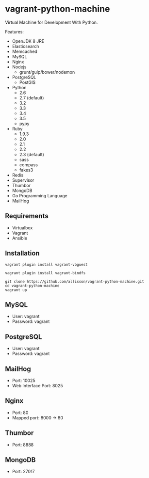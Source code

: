# vagrant-python-machine

Virtual Machine for Development With Python.

Features:

* OpenJDK 8 JRE
* Elasticsearch
* Memcached
* MySQL
* Nginx 
* Nodejs
    * grunt/gulp/bower/nodemon
* PostgreSQL
    * PostGIS 
* Python
    * 2.6
    * 2.7 (default)
    * 3.2
    * 3.3
    * 3.4
    * 3.5
    * pypy
* Ruby 
    * 1.9.3
    * 2.0
    * 2.1
    * 2.2
    * 2.3 (default)
    * sass
    * compass
    * fakes3
* Redis
* Supervisor
* Thumbor
* MongoDB
* Go Programming Language
* MailHog

## Requirements

* Virtualbox
* Vagrant
* Ansible

## Installation

```
vagrant plugin install vagrant-vbguest
```

```
vagrant plugin install vagrant-bindfs
```

```
git clone https://github.com/allisson/vagrant-python-machine.git
cd vagrant-python-machine
vagrant up
```

## MySQL

* User: vagrant
* Password: vagrant

## PostgreSQL

* User: vagrant
* Password: vagrant

## MailHog

* Port: 10025
* Web Interface Port: 8025

## Nginx

* Port: 80
* Mapped port: 8000 -> 80

## Thumbor

* Port: 8888

## MongoDB

* Port: 27017
